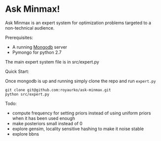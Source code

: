 # Ask Minmax!

Ask Minmax is an expert system for optimization problems targeted to a non-technical audience.  

Prerequisites: 
 - A running [Mongodb](https://www.mongodb.org/) server 
 - Pymongo for python 2.7

The main expert system file is in src/expert.py

Quick Start:

Once mongodb is up and running simply clone the repo and run `expert.py`

 ```
 git clone git@github.com:royaurko/ask-minmax.git
 python src/expert.py

 ```

Todo:
- compute frequency for setting priors instead of using uniform priors when it has been used enough
- make posteriors small instead of 0
- explore gensim, locality sensitive hashing to make it noise stable
- explore bbns 
